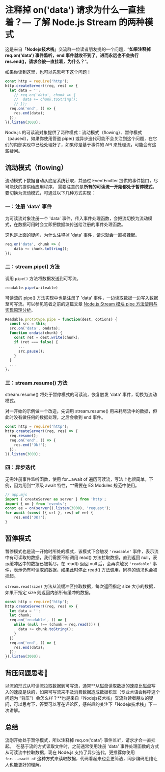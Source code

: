 # 注释掉 on('data') 请求为什么一直挂着？— 了解 Node.js Stream 的两种模式

这是来自「**Nodejs技术栈**」交流群一位读者朋友提的一个问题，“**如果注释掉 req.on('data') 事件监听，end 事件就收不到了，进而永远也不会执行 res.end()，请求会被一直挂着，为什么？**”。

如果你读到这里，也可以先思考下这个问题！

```javascript
const http = require('http');
http.createServer((req, res) => {
  let data = '';
	// req.on('data', chunk => {
	// 	data += chunk.toString();
	// });
  req.on('end', () => {
    res.end(data);
  });
}).listen(3000);
```

Node.js 的可读流对象提供了两种模式：流动模式（flowing）、暂停模式（paused），如果你使用管道 pipe() 或异步迭代可能不会关注到这个问题，在它们的内部实现中已经处理好了，如果你是基于事件的 API 来处理流，可能会有这些疑问。

## 流动模式（flowing）

流动模式下数据自动从底层系统获取，并通过 EventEmitter 提供的事件接口，尽可能快的提供给应用程序。
​
需要注意的是**所有的可读流一开始都处于暂停模式**，要切换为流动模式，可通过以下几种方式实现：

### 一：注册 'data' 事件

为可读流对象注册一个 'data' 事件，传入事件处理函数，会把流切换为流动模式，在数据可用时会立即把数据块传送给注册的事件处理函数。

这也是上面的疑问，为什么注释掉 'data' 事件，请求就会一直被挂起。

```javascript
req.on('data', chunk => {
 	data += chunk.toString();
});
```

### 二：stream.pipe() 方法

调用 `pipe()` 方法将数据发送到可写流。

```javascript
readable.pipe(writeable)
```

可读流的 pipe() 方法实现中也是注册了 'data' 事件，一边读取数据一边写入数据至可写流。可以参见笔者之前的这篇文章 [Node.js Stream 模块 pipe 方法使用与实现原理分析](https://mp.weixin.qq.com/s/neFMEyB2wQlnJcVrSvD42w)。

```javascript
Readable.prototype.pipe = function(dest, options) {
  const src = this;
  src.on('data', ondata);
  function ondata(chunk) {
    const ret = dest.write(chunk);
    if (ret === false) {
      ...
      src.pause();
    }
  }
  ...
};
```

### 三：stream.resume() 方法

stream.resume() 将处于暂停模式的可读流，恢复触发 'data' 事件，切换为流动模式。

对一开始的示例做一个改造，先调用 stream.resume() 用来耗尽流中的数据，但此时没有做任何的数据处理，之后会收到 end 事件。

```javascript
const http = require('http');
http.createServer((req, res) => {
  req.resume();
  req.on('end', () => {
    res.end('Ok!');
  });
}).listen(3000);
```

### 四：异步迭代

无需注册事件监听函数，使用 for...await of 遍历可读流，写法上也很简单。下例，因为用到**顶级 await 特性，**需要在 ES Modules 规范中使用。

```javascript
// app.mjs
import { createServer as server } from 'http';
import { on } from 'events';
const ee = on(server().listen(3000), 'request');
for await (const [{ url }, res] of ee) {
	res.end('OK!');
}
```

## 暂停模式

暂停模式也是流一开始时所处的模式，该模式下会触发 `'readable'` 事件，表示流中有可读取的数据，我们需要不断调用 read() 方法拉取数据，直到返回 null，表示缓冲区中的数据已被耗尽，在 read() 返回 null 后，会再次触发  `'readable'` 事件，表示仍有可读取的数据，如果此时停止 read() 方法调用，同样的请求也会被挂起。

`stream.read(size)` 方法从流缓冲区拉取数据，每次返回指定 size 大小的数据，如果不指定 size 则返回内部所有缓冲的数据。

```javascript
const http = require('http');
http.createServer((req, res) => {
  let data = '';
  let chunk;
  req.on('readable', () => {
    while (null !== (chunk = req.read())) {
      data += chunk.toString();
    }
  })
  req.on('end', () => {
    res.end(data);
  });
}).listen(3000);
```

## 背压问题思考🤔

以流的形式从可读流拉取数据到可写流，通常**从磁盘读取数据的速度比磁盘写入的速度是快的，如果可写流来不及消费数据造成数据积压（专业术语会称呼这个问题为 “背压”）会怎么样？**也是来自「Nodejs技术栈」交流群读者朋友的疑问，可以思考下，答案可以写在评论区，感兴趣的关注下「Nodejs技术栈」下一次讲解。

## 总结

流刚开始处于暂停模式，所以注释掉 req.on('data') 事件监听，请求才会一直挂起。
​
在基于流的方式读取文件时，之前通常使用注册 'data' 事件处理函数的方式从可读流中拉取数据，现在 Node.js 支持了异步迭代，更推荐你使用 `for...await of` 这种方式来读取数据，代码看起来也会更简洁，同步编码思维让人也能更好的理解。
​